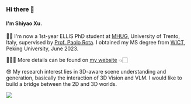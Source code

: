 ### Hi there 👋

<!--
**41xu/41xu** is a ✨ _special_ ✨ repository because its `README.md` (this file) appears on your GitHub profile.

Here are some ideas to get you started:

- 🔭 I’m currently working on ...
- 🌱 I’m currently learning ...
- 👯 I’m looking to collaborate on ...
- 🤔 I’m looking for help with ...
- 💬 Ask me about ...
- 📫 How to reach me: ...
- 😄 Pronouns: ...
- ⚡ Fun fact: ...
-->

#### I'm Shiyao Xu. 

👧🏻 I'm now a 1st-year ELLIS PhD student at [MHUG](https://mhug.disi.unitn.it/), University of Trento, Italy, supervised by [Prof. Paolo Rota](https://paolorota.github.io/).
I obtained my MS degree from [WICT](http://www.icst.pku.edu.cn/), Peking University, June 2023.

👩🏻‍💻 More details can be found on [my website](https://xusy2333.com) 👈🏻

😎 My research interest lies in 3D-aware scene understanding and generation, basically the interaction of 3D Vision and VLM. I would like to build a bridge between the 2D and 3D worlds. 

<img align="down" src="https://github-readme-stats.vercel.app/api?username=41xu&show_icons=true&icon_color=805AD5&text_color=718096&bg_color=ffffff&hide_title=false&count_private=true" />

